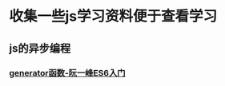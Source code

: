 # 收集一些js学习资料便于查看学习
## js的异步编程  
### [generator函数-阮一峰ES6入门](https://es6.ruanyifeng.com/#docs/generator)
